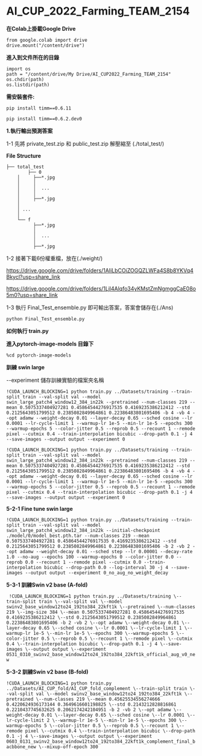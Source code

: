 # AI_CUP_2022_Farming_TEAM_2154

**在Colab上掛載Google Drive**

``` {.python}
from google.colab import drive
drive.mount("/content/drive")
```
**進入到文件所在的目錄**

``` {.python}
import os
path = "/content/drive/My Drive/AI_CUP2022_Farming_TEAM_2154"
os.chdir(path)
os.listdir(path)
```

**需安裝套件:** 

`pip install timm==0.6.11`

``` {.python}
pip install timm==0.6.2.dev0
```



**1.執行輸出預測答案**

1-1 先將 private_test.zip 和 public_test.zip 解壓縮至
(./total_test/)

**File Structure**

    ├── total_test
	    	├── 0
		│     ├──*.jpg
		│     │
		│     │  ...
		│     │
		│     ├──*.jpg
		│ 
		│ ...
		│ 
		└── f
		      ├──*.jpg
		      │
		      │  ...
		      │
		      ├──*.jpg



1-2 接著下載6份權重檔，放在(./weight/)

https://drive.google.com/drive/folders/1AIiLbCOiZOGQZLWFa4S8b8YKVq4Bkycl?usp=share_link

https://drive.google.com/drive/folders/1Ljl4Alqfo34yKMstZmNgmggCaE08o5m0?usp=share_link

1-3 執行 Final_Test_ensemble.py 即可輸出答案，答案會儲存在(./Ans)

`python Final_Test_ensemble.py`





**如何執行 train.py**

**進入pytorch-image-models 目錄下**
``` {.python}
%cd pytorch-image-models
```
**訓練 swin large**

--experiment 儲存訓練實驗的檔案夾名稱

`!CUDA_LAUNCH_BLOCKING=1 python train.py ../Datasets/training --train-split train --val-split val --model swin_large_patch4_window12_384_in22k --pretrained --num-classes 219 --mean 0.5075337404927281 0.45864544276917535 0.4169235386212412 --std 0.2125643051799512 0.2385082849964861 0.22386483801695406 -b 4 -vb 4 --opt adamw --weight-decay 0.01 --layer-decay 0.65 --sched cosine --lr 0.0001 --lr-cycle-limit 1 --warmup-lr 1e-5 --min-lr 1e-5 --epochs 300 --warmup-epochs 5 --color-jitter 0.5 --reprob 0.5 --recount 1 --remode pixel --cutmix 0.4 --train-interpolation bicubic --drop-path 0.1 -j 4 --save-images --output output --experiment 0`

``` {.python}
!CUDA_LAUNCH_BLOCKING=1 python train.py ../Datasets/training --train-split train --val-split val --model swin_large_patch4_window12_384_in22k --pretrained --num-classes 219 --mean 0.5075337404927281 0.45864544276917535 0.4169235386212412 --std 0.2125643051799512 0.2385082849964861 0.22386483801695406 -b 4 -vb 4 --opt adamw --weight-decay 0.01 --layer-decay 0.65 --sched cosine --lr 0.0001 --lr-cycle-limit 1 --warmup-lr 1e-5 --min-lr 1e-5 --epochs 300 --warmup-epochs 5 --color-jitter 0.5 --reprob 0.5 --recount 1 --remode pixel --cutmix 0.4 --train-interpolation bicubic --drop-path 0.1 -j 4 --save-images --output output --experiment 0
```

**5-2-1 Fine tune swin large**

`!CUDA_LAUNCH_BLOCKING=1 python train.py ../Datasets/training --train-split train --val-split val --model swin_large_patch4_window12_384_in22k --initial-checkpoint ./model/0/model_best.pth.tar --num-classes 219 --mean 0.5075337404927281 0.45864544276917535 0.4169235386212412 --std 0.2125643051799512 0.2385082849964861 0.22386483801695406 -b 2 -vb 2 --opt adamw --weight-decay 0.01 --sched step --lr 0.00001 --decay-rate 1.0 --no-aug --epochs 100 --warmup-epochs 0 --color-jitter 0.0 --reprob 0.0 --recount 1 --remode pixel --cutmix 0.0 --train-interpolation bicubic --drop-path 0.0 --log-interval 30 -j 4 --save-images --output output --experiment 0_no_aug_no_weight_decay`

**5-3-1 訓練Swin v2 base (A-fold)**

`
!CUDA_LAUNCH_BLOCKING=1 python train.py ../Datasets/training
\--train-split train \--val-split val \--model
swinv2_base_window12to24_192to384_22kft1k \--pretrained \--num-classes
219 \--img-size 384 \--mean 0.5075337404927281 0.45864544276917535
0.4169235386212412 \--std 0.2125643051799512 0.2385082849964861
0.22386483801695406 -b 2 -vb 2 \--opt adamw \--weight-decay 0.01
\--layer-decay 0.65 \--sched cosine \--lr 0.0001 \--lr-cycle-limit 1
\--warmup-lr 1e-5 \--min-lr 1e-5 \--epochs 300 \--warmup-epochs 5
\--color-jitter 0.5 \--reprob 0.5 \--recount 1 \--remode pixel \--cutmix
0.4 \--train-interpolation bicubic \--drop-path 0.1 -j 4 \--save-images
\--output output \--experiment
0531_0310_swinv2_base_window12to24_192to384_22kft1k_official_aug_v0_new`


**5-3-2 訓練Swin v2 base (B-fold)**


`!CUDA_LAUNCH_BLOCKING=1 python train.py
../Datasets/AI_CUP_fold/AI_CUP_fold_complement \--train-split train
\--val-split val \--model swinv2_base_window12to24_192to384_22kft1k
\--pretrained \--num-classes 219 \--mean 0.45625534556274666
0.4220624936173144 0.3649616601198825 \--std 0.2143212828816861
0.2210437745632625 0.2062174242104951 -b 2 -vb 2 \--opt adamw
\--weight-decay 0.01 \--layer-decay 0.65 \--sched cosine \--lr 0.0001
\--lr-cycle-limit 2 \--warmup-lr 1e-5 \--min-lr 1e-5 \--epochs 300
\--warmup-epochs 5 \--color-jitter 0.5 \--reprob 0.5 \--recount 1
\--remode pixel \--cutmix 0.4 \--train-interpolation bicubic
\--drop-path 0.1 -j 4 \--save-images \--output output \--experiment
0603_0131_swinv2_base_window12to24_192to384_22kft1k_complement_final_bacbbone_new
\--mixup-off-epoch 300`
